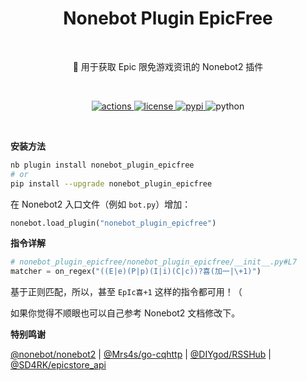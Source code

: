 <h1 align="center">Nonebot Plugin EpicFree</h1></br>


<p align="center">🤖 用于获取 Epic 限免游戏资讯的 Nonebot2 插件</p></br>


<p align="center">
  <a href="https://github.com/monsterxcn/nonebot_plugin_epicfree/actions">
    <img src="https://img.shields.io/github/workflow/status/monsterxcn/Typecho-Theme-VOID/Build?style=flat-square" alt="actions">
  </a>
  <a href="https://raw.githubusercontent.com/monsterxcn/nonebot_plugin_epicfree/master/LICENSE">
    <img src="https://img.shields.io/github/license/monsterxcn/nonebot_plugin_epicfree?style=flat-square" alt="license">
  </a>
  <a href="https://pypi.python.org/pypi/nonebot_plugin_epicfree">
    <img src="https://img.shields.io/pypi/v/nonebot_plugin_epicfree?style=flat-square" alt="pypi">
  </a>
  <img src="https://img.shields.io/badge/python-3.7.0+-blue?style=flat-square" alt="python"><br />
</p></br>


**安装方法**


``` zsh
nb plugin install nonebot_plugin_epicfree
# or
pip install --upgrade nonebot_plugin_epicfree
```


在 Nonebot2 入口文件（例如 `bot.py`）增加：


``` python
nonebot.load_plugin("nonebot_plugin_epicfree")
```


**指令详解**


```python
# nonebot_plugin_epicfree/nonebot_plugin_epicfree/__init__.py#L7
matcher = on_regex("((E|e)(P|p)(I|i)(C|c))?喜(加一|\+1)")
```


基于正则匹配，所以，甚至 `EpIc喜+1` 这样的指令都可用！（

如果你觉得不顺眼也可以自己参考 Nonebot2 文档修改下。


**特别鸣谢**

[@nonebot/nonebot2](https://github.com/nonebot/nonebot2/) | [@Mrs4s/go-cqhttp](https://github.com/Mrs4s/go-cqhttp) | [@DIYgod/RSSHub](https://github.com/DIYgod/RSSHub) | [@SD4RK/epicstore_api](https://github.com/SD4RK/epicstore_api)